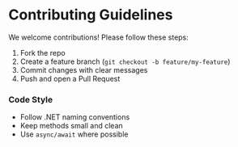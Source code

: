 # Contributing Guidelines

We welcome contributions! Please follow these steps:

1. Fork the repo
2. Create a feature branch (`git checkout -b feature/my-feature`)
3. Commit changes with clear messages
4. Push and open a Pull Request

### Code Style
- Follow .NET naming conventions
- Keep methods small and clean
- Use `async/await` where possible
